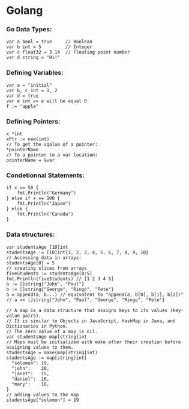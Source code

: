 # Golang

### Go Data Types: 

    var a bool = true     // Boolean
    var b int = 5         // Integer
    var c float32 = 3.14  // Floating point number
    var d string = "Hi!"

### Defining Variables:

    var a = "initial"
    var b, c int = 1, 2
    var d = true
    var e int => e will be equal 0
    f := "apple"
    
### Defining Pointers:

    x *int
    xPtr := new(int)
    // To get the vqalue of a pointer:
    *pointerName
    // To a pointer to a var location:
    pointerName = &var

### Condetionnal Statements:

    if x == 50 {
		fmt.Println("Germany")
	} else if x == 100 {
		fmt.Println("Japan")
	} else {
		fmt.Println("Canada")
	}
	
 ### Data structures:
 
 	var studentsAge [10]int
	studentsAge := [10]int{1, 2, 3, 4, 5, 6, 7, 8, 9, 10}
	// Accessing data in arrays:
	studentsAge[0] = 5
	// creating slices from arrays
	fiveStudents := studentsAge[0:5]
	fmt.Println(fiveStudents) // [1 2 3 4 5]
	a := []string{"John", "Paul"}
	b := []string{"George", "Ringo", "Pete"}
	a = append(a, b...) // equivalent to "append(a, b[0], b[1], b[2])"
	// a == []string{"John", "Paul", "George", "Ringo", "Pete"}
	
	// A map is a data structure that assigns keys to its values (key-value pairs).
	// It is similar to Objects in JavaScript, HashMap in Java, and Dictionaries in Python.
	// The zero value of a map is nil.
	var studentsAge map[string]int
	// Maps must be initialized with make after their creation before assigning values to them.
	studentsAge = make(map[string]int)
	studentsAge := map[string]int{
	  "solomon": 19,
	  "john":    20,
	  "janet":   15,
	  "daniel":  16,
	  "mary":    18,
	}
	// adding values to the map
	studentsAge["solomon"] = 19
	
